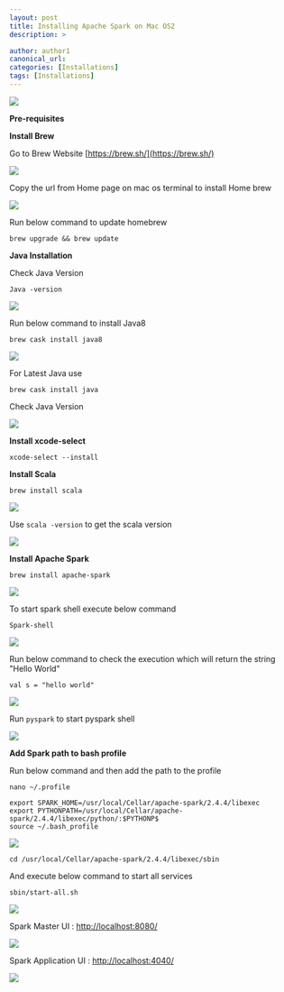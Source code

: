 ```yaml
---
layout: post
title: Installing Apache Spark on Mac OS2
description: >

author: author1
canonical_url:
categories: [Installations]
tags: [Installations]
---
```

![](/images/apachesparkonmacos/11.png)

**Pre-requisites**

**Install Brew**

Go to Brew Website
[https://brew.sh/](https://brew.sh/)

![](/BeerAndDiapers.ai/images/apachesparkonmacos/1.png)

Copy the url from Home page on mac os terminal to install Home brew

![](/images/apachesparkonmacos/2.png)

Run below command to update homebrew

    brew upgrade && brew update

**Java Installation**

Check Java Version

    Java -version

![](/images/apachesparkonmacos/3.png)

Run below command to install Java8

    brew cask install java8

![](/images/apachesparkonmacos/4.png)

For Latest Java use

    brew cask install java

Check Java Version

![](/images/apachesparkonmacos/5.png)


 **Install xcode-select**

    xcode-select --install

**Install Scala**

    brew install scala

![](/images/apachesparkonmacos/6.png)

Use `scala -version` to get the scala version

![](/images/apachesparkonmacos/7.png)


**Install Apache Spark**

    brew install apache-spark

![](/images/apachesparkonmacos/8.png)

To start spark shell execute below command

    Spark-shell

![](/images/apachesparkonmacos/9.png)

Run below command to check the execution which will return the string "Hello World"

    val s = "hello world"

![](/images/apachesparkonmacos/10.png)

Run `pyspark` to start pyspark shell

![](/images/apachesparkonmacos/11.png)

**Add Spark path to bash profile**


Run below command and then add the path to the profile

    nano ~/.profile

    export SPARK_HOME=/usr/local/Cellar/apache-spark/2.4.4/libexec
    export PYTHONPATH=/usr/local/Cellar/apache-spark/2.4.4/libexec/python/:$PYTHONP$
    source ~/.bash_profile

![](/images/apachesparkonmacos/12.png)

    cd /usr/local/Cellar/apache-spark/2.4.4/libexec/sbin

And execute below command to start all services

    sbin/start-all.sh

![](/images/apachesparkonmacos/13.png)

Spark Master UI : [http://localhost:8080/](http://localhost:8080/)

![](/images/apachesparkonmacos/14.png)

Spark Application UI : [http://localhost:4040/](http://localhost:4040/)

![](/images/apachesparkonmacos/15.png)
